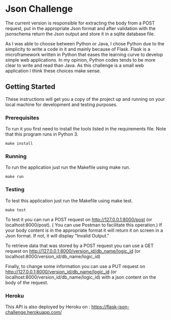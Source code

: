 # Json Challenge

The current version is responsible for extracting the body from a POST request, put in the appropriate Json format and after validation with the jsonschema return the Json output and store it in a sqlite database file.

As I was able to choose between Python or Java, I chose Python due to the simplicity to write a code in it and mainly because of Flask. Flask is a microframework written in Python that eases the learning curve to develop simple web applications. In my opinion, Python codes tends to be more clear to write and read than Java. As this challenge is a small web application I think these choices make sense.

## Getting Started

These instructions will get you a copy of the project up and running on your local machine for development and testing purposes.

### Prerequisites

To run it you first need to install the tools listed in the requirements file.
Note that this program runs in Python 3.

```
make install
```

### Running

To run the application just run the Makefile using make run.

```
make run
```

### Testing

To test this application just run the Makefile using make test.

```
make test
```

To test it you can run a POST request on http://127.0.0.1:8000/post (or localhost:8000/post). ( You can use Postman to facilitate this operation.)
If your body content is in the appropriate format it will return it on screen in a Json format.
If not, it will display "Invalid Output."

To retrieve data that was stored by a POST request you can use a GET request on http://127.0.0.1:8000/version_id/db_name/logic_id (or localhost:8000/version_id/db_name/logic_id)

Finally, to change some information you can use a PUT request on http://127.0.0.1:8000/version_id/db_name/logic_id (or localhost:8000/version_id/db_name/logic_id) with a json content on the body of the request.

### Heroku

This API is also deployed by Heroku on : https://flask-json-challenge.herokuapp.com/
